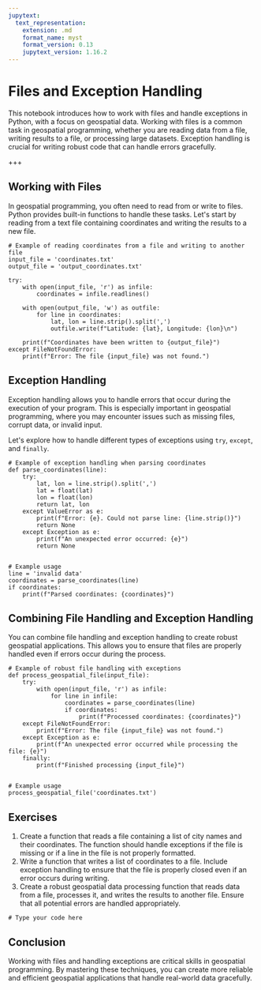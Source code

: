 ```yaml
---
jupytext:
  text_representation:
    extension: .md
    format_name: myst
    format_version: 0.13
    jupytext_version: 1.16.2
---
```


# Files and Exception Handling

This notebook introduces how to work with files and handle exceptions in Python, with a focus on geospatial data. Working with files is a common task in geospatial programming, whether you are reading data from a file, writing results to a file, or processing large datasets. Exception handling is crucial for writing robust code that can handle errors gracefully.

+++

## Working with Files

In geospatial programming, you often need to read from or write to files. Python provides built-in functions to handle these tasks. Let's start by reading from a text file containing coordinates and writing the results to a new file.

```{code-cell}
# Example of reading coordinates from a file and writing to another file
input_file = 'coordinates.txt'
output_file = 'output_coordinates.txt'

try:
    with open(input_file, 'r') as infile:
        coordinates = infile.readlines()

    with open(output_file, 'w') as outfile:
        for line in coordinates:
            lat, lon = line.strip().split(',')
            outfile.write(f"Latitude: {lat}, Longitude: {lon}\n")

    print(f"Coordinates have been written to {output_file}")
except FileNotFoundError:
    print(f"Error: The file {input_file} was not found.")
```

## Exception Handling

Exception handling allows you to handle errors that occur during the execution of your program. This is especially important in geospatial programming, where you may encounter issues such as missing files, corrupt data, or invalid input.

Let's explore how to handle different types of exceptions using `try`, `except`, and `finally`.

```{code-cell}
# Example of exception handling when parsing coordinates
def parse_coordinates(line):
    try:
        lat, lon = line.strip().split(',')
        lat = float(lat)
        lon = float(lon)
        return lat, lon
    except ValueError as e:
        print(f"Error: {e}. Could not parse line: {line.strip()}")
        return None
    except Exception as e:
        print(f"An unexpected error occurred: {e}")
        return None


# Example usage
line = 'invalid data'
coordinates = parse_coordinates(line)
if coordinates:
    print(f"Parsed coordinates: {coordinates}")
```

## Combining File Handling and Exception Handling

You can combine file handling and exception handling to create robust geospatial applications. This allows you to ensure that files are properly handled even if errors occur during the process.

```{code-cell}
# Example of robust file handling with exceptions
def process_geospatial_file(input_file):
    try:
        with open(input_file, 'r') as infile:
            for line in infile:
                coordinates = parse_coordinates(line)
                if coordinates:
                    print(f"Processed coordinates: {coordinates}")
    except FileNotFoundError:
        print(f"Error: The file {input_file} was not found.")
    except Exception as e:
        print(f"An unexpected error occurred while processing the file: {e}")
    finally:
        print(f"Finished processing {input_file}")


# Example usage
process_geospatial_file('coordinates.txt')
```

## Exercises

1. Create a function that reads a file containing a list of city names and their coordinates. The function should handle exceptions if the file is missing or if a line in the file is not properly formatted.
2. Write a function that writes a list of coordinates to a file. Include exception handling to ensure that the file is properly closed even if an error occurs during writing.
3. Create a robust geospatial data processing function that reads data from a file, processes it, and writes the results to another file. Ensure that all potential errors are handled appropriately.

```{code-cell}
# Type your code here
```

## Conclusion

Working with files and handling exceptions are critical skills in geospatial programming. By mastering these techniques, you can create more reliable and efficient geospatial applications that handle real-world data gracefully.
